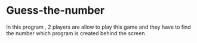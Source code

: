 # Guess-the-number
In this program , 2 players are allow to play this game and they have to find the number which program is created behind the screen
